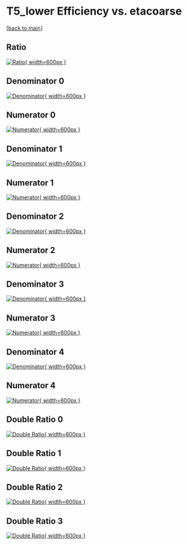 # T5_lower Efficiency vs. etacoarse

[[back to main](./)]



## Ratio

[![Ratio](../mtv/var/T5_lower_vtr_211_-1_eff_etacoarse.png){ width=600px }](../mtv/var/T5_lower_vtr_211_-1_eff_etacoarse.pdf)

## Denominator 0

[![Denominator](../mtv/den/T5_lower_vtr_211_-1_eff_etacoarse_den0.png){ width=600px }](../mtv/den/T5_lower_vtr_211_-1_eff_etacoarse_den0.pdf)

## Numerator 0

[![Numerator](../mtv/num/T5_lower_vtr_211_-1_eff_etacoarse_num0.png){ width=600px }](../mtv/num/T5_lower_vtr_211_-1_eff_etacoarse_num0.pdf)

## Denominator 1

[![Denominator](../mtv/den/T5_lower_vtr_211_-1_eff_etacoarse_den1.png){ width=600px }](../mtv/den/T5_lower_vtr_211_-1_eff_etacoarse_den1.pdf)

## Numerator 1

[![Numerator](../mtv/num/T5_lower_vtr_211_-1_eff_etacoarse_num1.png){ width=600px }](../mtv/num/T5_lower_vtr_211_-1_eff_etacoarse_num1.pdf)

## Denominator 2

[![Denominator](../mtv/den/T5_lower_vtr_211_-1_eff_etacoarse_den2.png){ width=600px }](../mtv/den/T5_lower_vtr_211_-1_eff_etacoarse_den2.pdf)

## Numerator 2

[![Numerator](../mtv/num/T5_lower_vtr_211_-1_eff_etacoarse_num2.png){ width=600px }](../mtv/num/T5_lower_vtr_211_-1_eff_etacoarse_num2.pdf)

## Denominator 3

[![Denominator](../mtv/den/T5_lower_vtr_211_-1_eff_etacoarse_den3.png){ width=600px }](../mtv/den/T5_lower_vtr_211_-1_eff_etacoarse_den3.pdf)

## Numerator 3

[![Numerator](../mtv/num/T5_lower_vtr_211_-1_eff_etacoarse_num3.png){ width=600px }](../mtv/num/T5_lower_vtr_211_-1_eff_etacoarse_num3.pdf)

## Denominator 4

[![Denominator](../mtv/den/T5_lower_vtr_211_-1_eff_etacoarse_den4.png){ width=600px }](../mtv/den/T5_lower_vtr_211_-1_eff_etacoarse_den4.pdf)

## Numerator 4

[![Numerator](../mtv/num/T5_lower_vtr_211_-1_eff_etacoarse_num4.png){ width=600px }](../mtv/num/T5_lower_vtr_211_-1_eff_etacoarse_num4.pdf)

## Double Ratio 0

[![Double Ratio](../mtv/ratio/T5_lower_vtr_211_-1_eff_etacoarse_ratio0.png){ width=600px }](../mtv/ratio/T5_lower_vtr_211_-1_eff_etacoarse_ratio0.pdf)

## Double Ratio 1

[![Double Ratio](../mtv/ratio/T5_lower_vtr_211_-1_eff_etacoarse_ratio1.png){ width=600px }](../mtv/ratio/T5_lower_vtr_211_-1_eff_etacoarse_ratio1.pdf)

## Double Ratio 2

[![Double Ratio](../mtv/ratio/T5_lower_vtr_211_-1_eff_etacoarse_ratio2.png){ width=600px }](../mtv/ratio/T5_lower_vtr_211_-1_eff_etacoarse_ratio2.pdf)

## Double Ratio 3

[![Double Ratio](../mtv/ratio/T5_lower_vtr_211_-1_eff_etacoarse_ratio3.png){ width=600px }](../mtv/ratio/T5_lower_vtr_211_-1_eff_etacoarse_ratio3.pdf)

